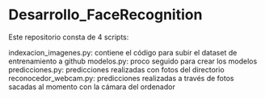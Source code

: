 # Desarrollo_FaceRecognition

Este repositorio consta de 4 scripts:

indexacion_imagenes.py: contiene el código para subir el dataset de entrenamiento a github
modelos.py: proco seguido para crear los modelos
predicciones.py: predicciones realizadas con fotos del directorio
reconocedor_webcam.py: predicciones realizadas a través de fotos sacadas al momento con la cámara del ordenador
